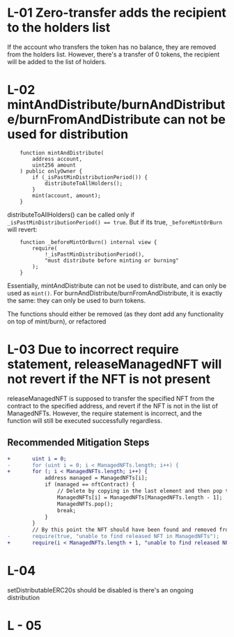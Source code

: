 # L-01 Zero-transfer adds the recipient to the holders list

If the account who transfers the token has no balance, they are removed from the holders list. However, there's a transfer of 0 tokens, the recipient will be added to the list of holders.
 
# L-02 mintAndDistribute/burnAndDistribute/burnFromAndDistribute can not be used for distribution


```solidity
    function mintAndDistribute(
        address account,
        uint256 amount
    ) public onlyOwner {
        if (_isPastMinDistributionPeriod()) {
            distributeToAllHolders();
        }
        mint(account, amount);
    }
```
distributeToAllHolders() can be called only if `_isPastMinDistributionPeriod() == true`. But if its true, `_beforeMintOrBurn` will revert:
```solidity
    function _beforeMintOrBurn() internal view {
        require(
            !_isPastMinDistributionPeriod(),
            "must distribute before minting or burning"
        );
    }
```
Essentially, mintAndDistribute can not be used to distribute, and can only be used as `mint()`. For burnAndDistribute/burnFromAndDistribute, it is exactly the same: they can only be used to burn tokens. 

The functions should either be removed (as they dont add any functionality on top of mint/burn), or refactored 

# L-03 Due to incorrect require statement, releaseManagedNFT will not revert if the NFT is not present 
releaseManagedNFT is supposed to transfer the specified NFT from the contract to the specified address, and revert if the NFT is not in the list of ManagedNFTs. However, the require statement is incorrect, and the function will still be executed successfully regardless.

## Recommended Mitigation Steps
```diff
+       uint i = 0;
-       for (uint i = 0; i < ManagedNFTs.length; i++) {
+       for (; i < ManagedNFTs.length; i++) {
            address managed = ManagedNFTs[i];
            if (managed == nftContract) {
                // Delete by copying in the last element and then pop the end
                ManagedNFTs[i] = ManagedNFTs[ManagedNFTs.length - 1];
                ManagedNFTs.pop();
                break;
            }
        }
        // By this point the NFT should have been found and removed from ManagedNFTs
-       require(true, "unable to find released NFT in ManagedNFTs");
+       require(i < ManagedNFTs.length + 1, "unable to find released NFT in ManagedNFTs");
```


# L-04 
setDistributableERC20s should be disabled is there's an ongoing distribution

# L - 05
